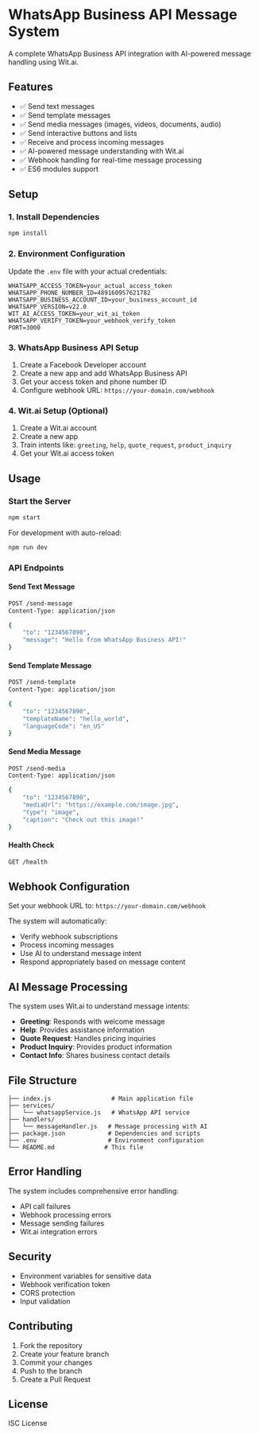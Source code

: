 # WhatsApp Business API Message System

A complete WhatsApp Business API integration with AI-powered message handling using Wit.ai.

## Features

- ✅ Send text messages
- ✅ Send template messages
- ✅ Send media messages (images, videos, documents, audio)
- ✅ Send interactive buttons and lists
- ✅ Receive and process incoming messages
- ✅ AI-powered message understanding with Wit.ai
- ✅ Webhook handling for real-time message processing
- ✅ ES6 modules support

## Setup

### 1. Install Dependencies

```bash
npm install
```

### 2. Environment Configuration

Update the `.env` file with your actual credentials:

```env
WHATSAPP_ACCESS_TOKEN=your_actual_access_token
WHATSAPP_PHONE_NUMBER_ID=489160957621782
WHATSAPP_BUSINESS_ACCOUNT_ID=your_business_account_id
WHATSAPP_VERSION=v22.0
WIT_AI_ACCESS_TOKEN=your_wit_ai_token
WHATSAPP_VERIFY_TOKEN=your_webhook_verify_token
PORT=3000
```

### 3. WhatsApp Business API Setup

1. Create a Facebook Developer account
2. Create a new app and add WhatsApp Business API
3. Get your access token and phone number ID
4. Configure webhook URL: `https://your-domain.com/webhook`

### 4. Wit.ai Setup (Optional)

1. Create a Wit.ai account
2. Create a new app
3. Train intents like: `greeting`, `help`, `quote_request`, `product_inquiry`
4. Get your Wit.ai access token

## Usage

### Start the Server

```bash
npm start
```

For development with auto-reload:
```bash
npm run dev
```

### API Endpoints

#### Send Text Message
```bash
POST /send-message
Content-Type: application/json

{
    "to": "1234567890",
    "message": "Hello from WhatsApp Business API!"
}
```

#### Send Template Message
```bash
POST /send-template
Content-Type: application/json

{
    "to": "1234567890",
    "templateName": "hello_world",
    "languageCode": "en_US"
}
```

#### Send Media Message
```bash
POST /send-media
Content-Type: application/json

{
    "to": "1234567890",
    "mediaUrl": "https://example.com/image.jpg",
    "type": "image",
    "caption": "Check out this image!"
}
```

#### Health Check
```bash
GET /health
```

## Webhook Configuration

Set your webhook URL to: `https://your-domain.com/webhook`

The system will automatically:
- Verify webhook subscriptions
- Process incoming messages
- Use AI to understand message intent
- Respond appropriately based on message content

## AI Message Processing

The system uses Wit.ai to understand message intents:

- **Greeting**: Responds with welcome message
- **Help**: Provides assistance information
- **Quote Request**: Handles pricing inquiries
- **Product Inquiry**: Provides product information
- **Contact Info**: Shares business contact details

## File Structure

```
├── index.js                 # Main application file
├── services/
│   └── whatsappService.js   # WhatsApp API service
├── handlers/
│   └── messageHandler.js   # Message processing with AI
├── package.json            # Dependencies and scripts
├── .env                    # Environment configuration
└── README.md              # This file
```

## Error Handling

The system includes comprehensive error handling:
- API call failures
- Webhook processing errors
- Message sending failures
- Wit.ai integration errors

## Security

- Environment variables for sensitive data
- Webhook verification token
- CORS protection
- Input validation

## Contributing

1. Fork the repository
2. Create your feature branch
3. Commit your changes
4. Push to the branch
5. Create a Pull Request

## License

ISC License

